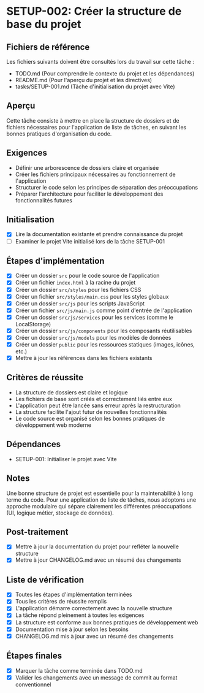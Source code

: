 # SETUP-002: Créer la structure de base du projet

## Fichiers de référence
Les fichiers suivants doivent être consultés lors du travail sur cette tâche :
- TODO.md (Pour comprendre le contexte du projet et les dépendances)
- README.md (Pour l'aperçu du projet et les directives)
- tasks/SETUP-001.md (Tâche d'initialisation du projet avec Vite)

## Aperçu
Cette tâche consiste à mettre en place la structure de dossiers et de fichiers nécessaires pour l'application de liste de tâches, en suivant les bonnes pratiques d'organisation du code.

## Exigences
- Définir une arborescence de dossiers claire et organisée
- Créer les fichiers principaux nécessaires au fonctionnement de l'application
- Structurer le code selon les principes de séparation des préoccupations
- Préparer l'architecture pour faciliter le développement des fonctionnalités futures

## Initialisation
- [x] Lire la documentation existante et prendre connaissance du projet
- [ ] Examiner le projet Vite initialisé lors de la tâche SETUP-001

## Étapes d'implémentation
- [x] Créer un dossier `src` pour le code source de l'application
- [x] Créer un fichier `index.html` à la racine du projet
- [x] Créer un dossier `src/styles` pour les fichiers CSS
- [x] Créer un fichier `src/styles/main.css` pour les styles globaux
- [x] Créer un dossier `src/js` pour les scripts JavaScript
- [x] Créer un fichier `src/js/main.js` comme point d'entrée de l'application
- [x] Créer un dossier `src/js/services` pour les services (comme le LocalStorage)
- [x] Créer un dossier `src/js/components` pour les composants réutilisables
- [x] Créer un dossier `src/js/models` pour les modèles de données
- [x] Créer un dossier `public` pour les ressources statiques (images, icônes, etc.)
- [x] Mettre à jour les références dans les fichiers existants

## Critères de réussite
- La structure de dossiers est claire et logique
- Les fichiers de base sont créés et correctement liés entre eux
- L'application peut être lancée sans erreur après la restructuration
- La structure facilite l'ajout futur de nouvelles fonctionnalités
- Le code source est organisé selon les bonnes pratiques de développement web moderne

## Dépendances
- SETUP-001: Initialiser le projet avec Vite

## Notes
Une bonne structure de projet est essentielle pour la maintenabilité à long terme du code. Pour une application de liste de tâches, nous adoptons une approche modulaire qui sépare clairement les différentes préoccupations (UI, logique métier, stockage de données).

## Post-traitement
- [x] Mettre à jour la documentation du projet pour refléter la nouvelle structure
- [x] Mettre à jour CHANGELOG.md avec un résumé des changements

## Liste de vérification
- [x] Toutes les étapes d'implémentation terminées
- [x] Tous les critères de réussite remplis
- [x] L'application démarre correctement avec la nouvelle structure
- [x] La tâche répond pleinement à toutes les exigences
- [x] La structure est conforme aux bonnes pratiques de développement web
- [x] Documentation mise à jour selon les besoins
- [x] CHANGELOG.md mis à jour avec un résumé des changements

## Étapes finales
- [x] Marquer la tâche comme terminée dans TODO.md
- [x] Valider les changements avec un message de commit au format conventionnel 